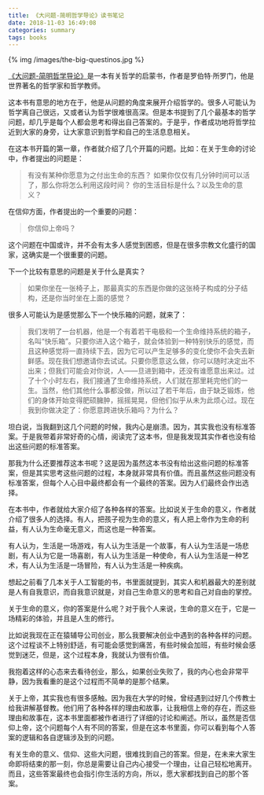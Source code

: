 ```yaml
---
title: 《大问题-简明哲学导论》读书笔记
date: 2018-11-03 16:49:08
categories: summary
tags: books
---
```


{% img /images/the-big-questinos.jpg %}

[《大问题-简明哲学导论》](https://item.jd.com/11589053.html)是一本有关哲学的启蒙书，作者是罗伯特·所罗门，他是世界著名的哲学家和哲学教师。

这本书有意思的地方在于，他是从问题的角度来展开介绍哲学的。很多人可能认为哲学离自己很远，又或者认为哲学很难很高深。但是本书提到了几个最基本的哲学问题，却几乎是每个人都会思考和得出自己答案的。于是乎，作者成功地将哲学拉近到大家的身旁，让大家意识到哲学和自己的生活息息相关。

在这本书开篇的第一章，作者就介绍了几个开篇的问题。比如：在关于生命的讨论中，作者提出的问题是：

> 有没有某种你愿意为之付出生命的东西？
> 如果你仅仅有几分钟时间可以活了，那么你将怎么利用这段时间？
> 你的生活目标是什么？以及生命的意义？

在信仰方面，作者提出的一个重要的问题：

> 你信仰上帝吗？

这个问题在中国或许，并不会有太多人感觉到困惑，但是在很多宗教文化盛行的国家，这确实是一个很重要的问题。

下一个比较有意思的问题是关于什么是真实？

> 如果你坐在一张椅子上，那最真实的东西是你做的这张椅子构成的分子结构，还是你当时坐在上面的感觉？

很多人可能认为是感觉那么下一个快乐箱的问题，就来了：

> 我们发明了一台机器，他是一个有着若干电极和一个生命维持系统的箱子，名叫“快乐箱”。只要你进入这个箱子，就会体验到一种特别快乐的感觉，而且这种感觉将一直持续下去，因为它可以产生足够多的变化使你不会失去新鲜感。现在我们想邀请你去试试。只要你愿意这么做，你可以随时决定出不出来；但我们可能会对你说，人――旦进到箱中，还没有谁愿意出来过。过了十个小时左右，我们接通了生命维持系统，人们就在那里耗完他们的一生。当然，他们其他什么事都没做，所以过了若干年后，由于缺乏锻炼，他们的身体开始变得肥硕臃肿，摇摇晃晃，但他们似乎从未为此烦心过。现在我到你做决定了：你愿意跨进快乐箱吗？为什么？

坦白说，当我翻到这几个问题的时候，我内心是崩溃。因为，其实我也没有标准答案。于是我带着非常好奇的心情，阅读完了这本书，但是我发现其实作者也没有给出这些问题的标准答案。

那我为什么还要推荐这本书呢？这是因为虽然这本书没有给出这些问题的标准答案，但是其实思考这些问题的过程，本身就非常具有价值。而且虽然这些问题没有标准答案，但每个人心目中最终都会有一个最终的答案。因为人们最终会作出选择。

在本书中，作者就给大家介绍了各种各样的答案。比如说关于生命的意义，作者就介绍了很多人的选择。有人，把孩子视为生命的意义，有人把上帝作为生命的利益，有人认为生命毫无意义，而这也是一种答案。

有人认为，生活是一场游戏，有人认为生活是一个故事，有人认为生活是一场悲剧，有人认为它是一场喜剧，有人认为生活是一种使命，有人认为生活是一种艺术，有人认为生活是一场冒险，有人认为生活是一种疾病。

想起之前看了几本关于人工智能的书，书里面就提到，其实人和机器最大的差别就是人有自我意识，而自我意识就是，对自己生命意义的思考和自己对自由的掌控。

关于生命的意义，你的答案是什么呢？对于我个人来说，生命的意义在于，它是一场精彩的体验，并且是人生的修行。

比如说我现在正在猿辅导公司创业，那么我要解决创业中遇到的各种各样的问题。这个过程谈不上特别舒适，有可能会感觉到痛苦，有些时候会加班，有些时候会感觉到迷茫，但是，这个过程本身，我就认为很有价值。

我抱着这样的心态来去看待创业，那么，如果创业失败了，我的内心也会非常平静，因为我看重的是这个过程而不简单的是那个结果。

关于上帝，其实我也有很多感触。因为我在大学的时候，曾经遇到过好几个传教士给我讲解基督教。他们用了各种各样的理由和故事，让我相信上帝的存在，而这些理由和故事在，这本书里面都被作者进行了详细的讨论和阐述。所以，虽然是否信仰上帝，这个问题每个人有不同的答案，但是在这本书里面，你可以看到每个人答案的逻辑和各自逻辑涉及到的问题。

有关生命的意义、信仰、这些大问题，很难找到自己的答案。但是，在未来大家生命即将结束的那一刻，你总是需要让自己内心接受一个理由，让自己轻松地离开。而且，这些答案最终也会指引你生活的方向，所以，愿大家都找到自己的那个答案。

